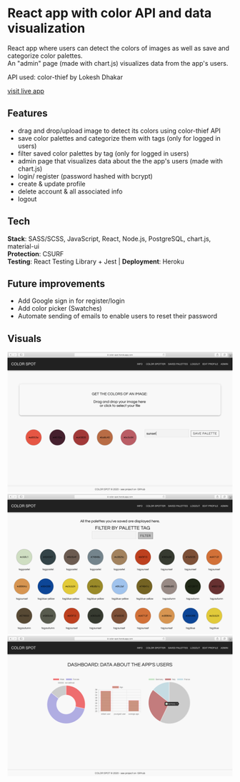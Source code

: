 # React app with color API and data visualization

React app where users can detect the colors of images as well as save and categorize color palettes. <br />
An "admin" page (made with chart.js) visualizes data from the app's users. <br />

API used: color-thief by Lokesh Dhakar

[visit live app](https://color-spot.herokuapp.com)

## Features

-   drag and drop/upload image to detect its colors using color-thief API
    <br />
-   save color palettes and categorize them with tags (only for logged in users)
    <br />
-   filter saved color palettes by tag (only for logged in users)
    <br />
-   admin page that visualizes data about the the app's users (made with chart.js)
    <br />
-   login/ register (password hashed with bcrypt)
    <br />
-   create & update profile
    <br />
-   delete account & all associated info
    <br />
-   logout

## Tech

**Stack**: SASS/SCSS, JavaScript, React, Node.js, PostgreSQL, chart.js, material-ui<br />
**Protection**: CSURF <br />
**Testing**: React Testing Library + Jest | **Deployment**: Heroku

## Future improvements

-   Add Google sign in for register/login
-   Add color picker (Swatches)
-   Automate sending of emails to enable users to reset their password

## Visuals

![screenshot](readMe/screenshot_2.png)
![screenshot](readMe/screenshot_1.png)
![screenshot](readMe/screenshot_3.png)
